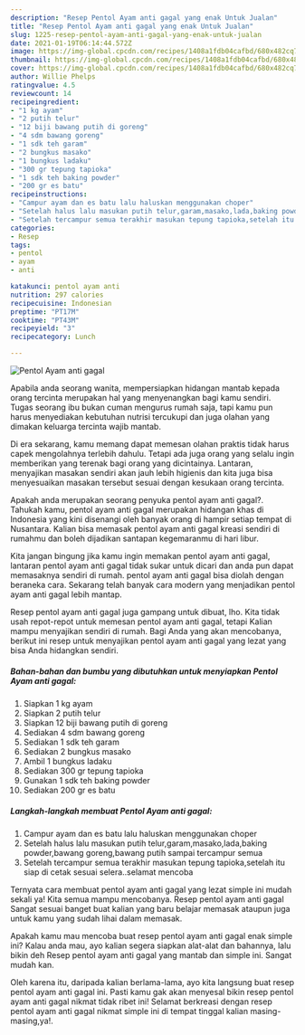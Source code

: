 ```yaml
---
description: "Resep Pentol Ayam anti gagal yang enak Untuk Jualan"
title: "Resep Pentol Ayam anti gagal yang enak Untuk Jualan"
slug: 1225-resep-pentol-ayam-anti-gagal-yang-enak-untuk-jualan
date: 2021-01-19T06:14:44.572Z
image: https://img-global.cpcdn.com/recipes/1408a1fdb04cafbd/680x482cq70/pentol-ayam-anti-gagal-foto-resep-utama.jpg
thumbnail: https://img-global.cpcdn.com/recipes/1408a1fdb04cafbd/680x482cq70/pentol-ayam-anti-gagal-foto-resep-utama.jpg
cover: https://img-global.cpcdn.com/recipes/1408a1fdb04cafbd/680x482cq70/pentol-ayam-anti-gagal-foto-resep-utama.jpg
author: Willie Phelps
ratingvalue: 4.5
reviewcount: 14
recipeingredient:
- "1 kg ayam"
- "2 putih telur"
- "12 biji bawang putih di goreng"
- "4 sdm bawang goreng"
- "1 sdk teh garam"
- "2 bungkus masako"
- "1 bungkus ladaku"
- "300 gr tepung tapioka"
- "1 sdk teh baking powder"
- "200 gr es batu"
recipeinstructions:
- "Campur ayam dan es batu lalu haluskan menggunakan choper"
- "Setelah halus lalu masukan putih telur,garam,masako,lada,baking powder,bawang goreng,bawang putih sampai tercampur semua"
- "Setelah tercampur semua terakhir masukan tepung tapioka,setelah itu siap di cetak sesuai selera..selamat mencoba"
categories:
- Resep
tags:
- pentol
- ayam
- anti

katakunci: pentol ayam anti 
nutrition: 297 calories
recipecuisine: Indonesian
preptime: "PT17M"
cooktime: "PT43M"
recipeyield: "3"
recipecategory: Lunch

---
```



![Pentol Ayam anti gagal](https://img-global.cpcdn.com/recipes/1408a1fdb04cafbd/680x482cq70/pentol-ayam-anti-gagal-foto-resep-utama.jpg)

Apabila anda seorang wanita, mempersiapkan hidangan mantab kepada orang tercinta merupakan hal yang menyenangkan bagi kamu sendiri. Tugas seorang ibu bukan cuman mengurus rumah saja, tapi kamu pun harus menyediakan kebutuhan nutrisi tercukupi dan juga olahan yang dimakan keluarga tercinta wajib mantab.

Di era  sekarang, kamu memang dapat memesan olahan praktis tidak harus capek mengolahnya terlebih dahulu. Tetapi ada juga orang yang selalu ingin memberikan yang terenak bagi orang yang dicintainya. Lantaran, menyajikan masakan sendiri akan jauh lebih higienis dan kita juga bisa menyesuaikan masakan tersebut sesuai dengan kesukaan orang tercinta. 



Apakah anda merupakan seorang penyuka pentol ayam anti gagal?. Tahukah kamu, pentol ayam anti gagal merupakan hidangan khas di Indonesia yang kini disenangi oleh banyak orang di hampir setiap tempat di Nusantara. Kalian bisa memasak pentol ayam anti gagal kreasi sendiri di rumahmu dan boleh dijadikan santapan kegemaranmu di hari libur.

Kita jangan bingung jika kamu ingin memakan pentol ayam anti gagal, lantaran pentol ayam anti gagal tidak sukar untuk dicari dan anda pun dapat memasaknya sendiri di rumah. pentol ayam anti gagal bisa diolah dengan beraneka cara. Sekarang telah banyak cara modern yang menjadikan pentol ayam anti gagal lebih mantap.

Resep pentol ayam anti gagal juga gampang untuk dibuat, lho. Kita tidak usah repot-repot untuk memesan pentol ayam anti gagal, tetapi Kalian mampu menyajikan sendiri di rumah. Bagi Anda yang akan mencobanya, berikut ini resep untuk menyajikan pentol ayam anti gagal yang lezat yang bisa Anda hidangkan sendiri.

<!--inarticleads1-->

##### Bahan-bahan dan bumbu yang dibutuhkan untuk menyiapkan Pentol Ayam anti gagal:

1. Siapkan 1 kg ayam
1. Siapkan 2 putih telur
1. Siapkan 12 biji bawang putih di goreng
1. Sediakan 4 sdm bawang goreng
1. Sediakan 1 sdk teh garam
1. Sediakan 2 bungkus masako
1. Ambil 1 bungkus ladaku
1. Sediakan 300 gr tepung tapioka
1. Gunakan 1 sdk teh baking powder
1. Sediakan 200 gr es batu




<!--inarticleads2-->

##### Langkah-langkah membuat Pentol Ayam anti gagal:

1. Campur ayam dan es batu lalu haluskan menggunakan choper
1. Setelah halus lalu masukan putih telur,garam,masako,lada,baking powder,bawang goreng,bawang putih sampai tercampur semua
1. Setelah tercampur semua terakhir masukan tepung tapioka,setelah itu siap di cetak sesuai selera..selamat mencoba




Ternyata cara membuat pentol ayam anti gagal yang lezat simple ini mudah sekali ya! Kita semua mampu mencobanya. Resep pentol ayam anti gagal Sangat sesuai banget buat kalian yang baru belajar memasak ataupun juga untuk kamu yang sudah lihai dalam memasak.

Apakah kamu mau mencoba buat resep pentol ayam anti gagal enak simple ini? Kalau anda mau, ayo kalian segera siapkan alat-alat dan bahannya, lalu bikin deh Resep pentol ayam anti gagal yang mantab dan simple ini. Sangat mudah kan. 

Oleh karena itu, daripada kalian berlama-lama, ayo kita langsung buat resep pentol ayam anti gagal ini. Pasti kamu gak akan menyesal bikin resep pentol ayam anti gagal nikmat tidak ribet ini! Selamat berkreasi dengan resep pentol ayam anti gagal nikmat simple ini di tempat tinggal kalian masing-masing,ya!.

